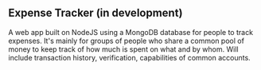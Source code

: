 <h2>Expense Tracker (in development)</h2>
<p>A web app built on NodeJS using a MongoDB database for people to track expenses. It's mainly for groups of people who share a common pool of money to keep track of how much is spent on what and by whom. Will include transaction history, verification, capabilities of common accounts.</p>
